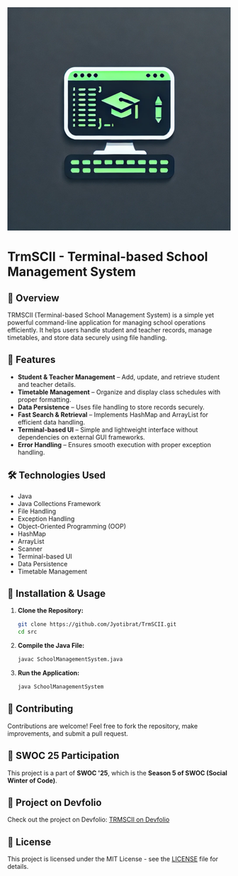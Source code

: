 <div align="center">
    <img src="./Assets/Logo.jpg" alt="Project Logo" width="1000">
</div>

# TrmSCII - Terminal-based School Management System 
## 📌 Overview

TRMSCII (Terminal-based School Management System) is a simple yet powerful command-line application for managing school operations efficiently. It helps users handle student and teacher records, manage timetables, and store data securely using file handling.

## 🚀 Features

- **Student & Teacher Management** – Add, update, and retrieve student and teacher details.
- **Timetable Management** – Organize and display class schedules with proper formatting.
- **Data Persistence** – Uses file handling to store records securely.
- **Fast Search & Retrieval** – Implements HashMap and ArrayList for efficient data handling.
- **Terminal-based UI** – Simple and lightweight interface without dependencies on external GUI frameworks.
- **Error Handling** – Ensures smooth execution with proper exception handling.

## 🛠 Technologies Used
- Java  
- Java Collections Framework  
- File Handling  
- Exception Handling  
- Object-Oriented Programming (OOP)  
- HashMap  
- ArrayList  
- Scanner  
- Terminal-based UI  
- Data Persistence  
- Timetable Management  

## 📂 Installation & Usage
1. **Clone the Repository:**
   ```sh
   git clone https://github.com/Jyotibrat/TrmSCII.git
   cd src
   ```
2. **Compile the Java File:**
   ```sh
   javac SchoolManagementSystem.java
   ```
3. **Run the Application:**
   ```sh
   java SchoolManagementSystem
   ```

## 🤝 Contributing
Contributions are welcome! Feel free to fork the repository, make improvements, and submit a pull request.

## 🎯 SWOC 25 Participation
This project is a part of **SWOC '25**, which is the **Season 5 of SWOC (Social Winter of Code)**.

## 🔗 Project on Devfolio
Check out the project on Devfolio: [TRMSCII on Devfolio](https://devfolio.co/projects/ters-caf0)

## 📜 License
This project is licensed under the MIT License - see the [LICENSE](LICENSE) file for details.
